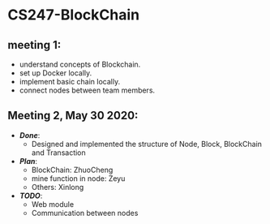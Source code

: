 # CS247-BlockChain

## meeting 1:
- understand concepts of Blockchain.  
- set up Docker locally.  
- implement basic chain locally.  
- connect nodes between team members.  
  
## Meeting 2, May 30 2020:
- ***Done***:
  - Designed and implemented the structure of Node, Block, BlockChain and Transaction
- ***Plan***: 
  - BlockChain: ZhuoCheng
  - mine function in node: Zeyu
  - Others: Xinlong
- ***TODO***:
  - Web module
  - Communication between nodes

